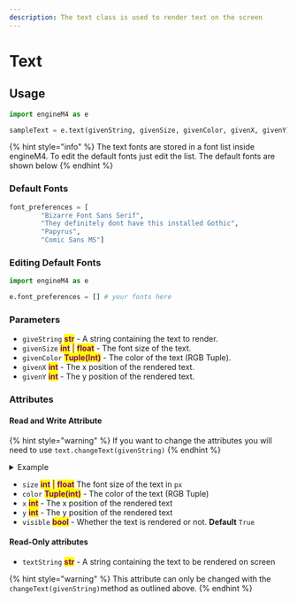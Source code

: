 ```yaml
---
description: The text class is used to render text on the screen
---
```


# Text

## Usage

```python
import engineM4 as e

sampleText = e.text(givenString, givenSize, givenColor, givenX, givenY)
```

{% hint style="info" %}
The text fonts are stored in a font list inside engineM4. To edit the default fonts just edit the list. The default fonts are shown below
{% endhint %}

### Default Fonts

```python
font_preferences = [
        "Bizarre Font Sans Serif",
        "They definitely dont have this installed Gothic",
        "Papyrus",
        "Comic Sans MS"]
```

### Editing Default Fonts

```python
import engineM4 as e

e.font_preferences = [] # your fonts here
```

### Parameters

* `giveString` <mark style="color:purple;">**str**</mark> - A string containing the text to render.
* `givenSize` <mark style="color:purple;">**int**</mark> <mark style="color:purple;"></mark><mark style="color:purple;">|</mark> <mark style="color:purple;"></mark><mark style="color:purple;">**float**</mark> <mark style="color:purple;"></mark><mark style="color:purple;"></mark> - The font size of the text.
* `givenColor` <mark style="color:purple;">**Tuple(Int)**</mark> - The color of the text (RGB Tuple).
* `givenX` <mark style="color:purple;">**int**</mark> - The x position of the rendered text.
* `givenY` <mark style="color:purple;"></mark> <mark style="color:purple;"></mark><mark style="color:purple;">**int**</mark> - The y position of the rendered text.

### Attributes

#### Read and Write Attribute

{% hint style="warning" %}
If you want to change the attributes you will need to use `text.changeText(givenString)`
{% endhint %}

<details>

<summary>Example</summary>

```python
import engineM4 as e

sampleText = e.text('Example text', 24, (255, 255, 255), e.screenW, e.screenH) # Renders 24px white text in the center of the screen

sampleText.x = e.screenW/2
sampleText.changeText(sampleText.textString) # Re-renders the text object on the screen with the updated attributes
```

</details>

* `size` <mark style="color:purple;">**int**</mark> <mark style="color:purple;"></mark><mark style="color:purple;">|</mark> <mark style="color:purple;"></mark><mark style="color:purple;">**float**</mark> <mark style="color:purple;"></mark><mark style="color:purple;"></mark> The font size of the text in `px`
* `color` <mark style="color:purple;">**Tuple(int)**</mark> - The color of the text (RGB Tuple)
* `x` <mark style="color:purple;">**int**</mark> - The x position of the rendered text
* `y` <mark style="color:purple;">**int**</mark> - The y position of the rendered text
* `visible` <mark style="color:purple;">**bool**</mark> - Whether the text is rendered or not. **Default** `True`

#### Read-Only attributes

* `textString` <mark style="color:purple;">**str**</mark> - A string containing the text to be rendered on screen

{% hint style="warning" %}
This attribute can only be changed with the `changeText(givenString)`method as outlined above.
{% endhint %}
